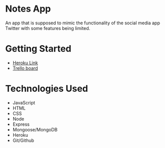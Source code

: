 # Notes App
An app that is supposed to mimic the functionality of the social media app Twitter with some features being limited.

# Getting Started
- [Heroku Link](https://moses-twitter-react.herokuapp.com/)
- [Trello board](https://github.com/mosesb1/twitter-react-app/projects/1)


# Technologies Used
- JavaScript
- HTML
- CSS
- Node
- Express
- Mongoose/MongoDB
- Heroku
- Git/Github